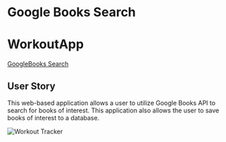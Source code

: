 # Google Books Search

# WorkoutApp
[GoogleBooks Search](https://slam427.github.io/googleBooks/)


## User Story
This web-based application allows a user to utilize Google Books API to search for books of interest. This application also allows the user to save books of interest to a database. 

![Workout Tracker](public/Main.png "Link to app")